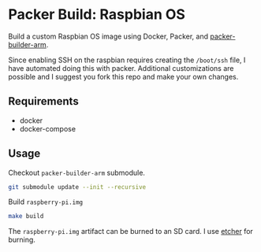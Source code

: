# Packer Build: Raspbian OS

Build a custom Raspbian OS image using Docker, Packer, and [packer-builder-arm](https://github.com/mkaczanowski/packer-builder-arm).

Since enabling SSH on the raspbian requires creating the `/boot/ssh` file, I
have automated doing this with packer. Additional customizations are possible
and I suggest you fork this repo and make your own changes.

## Requirements

- docker
- docker-compose

## Usage

Checkout `packer-builder-arm` submodule.

```sh
git submodule update --init --recursive
```

Build `raspberry-pi.img`

```sh
make build
```

The `raspberry-pi.img` artifact can be burned to an SD card. I
use [etcher](https://www.balena.io/etcher) for burning.
